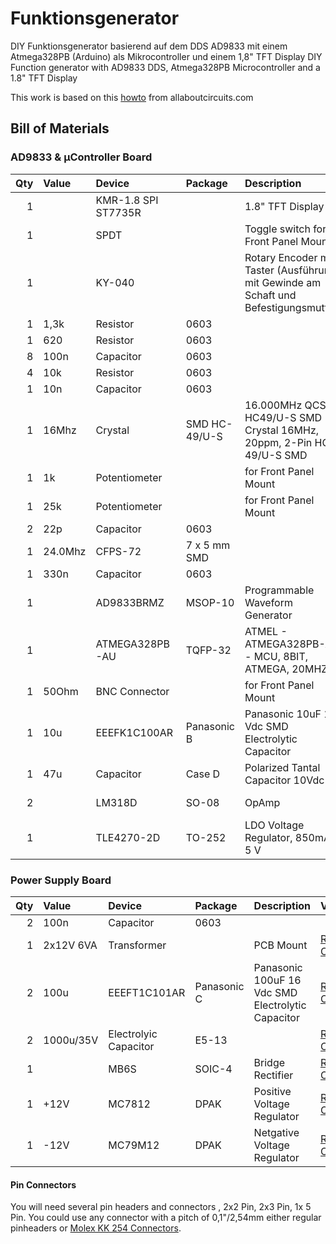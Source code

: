 # Funktionsgenerator
DIY Funktionsgenerator basierend auf dem DDS AD9833 mit einem Atmega328PB (Arduino) als Mikrocontroller und einem 1,8" TFT Display
DIY Function generator with AD9833 DDS, Atmega328PB Microcontroller and a 1.8" TFT Display

This work is based on this [howto](https://www.allaboutcircuits.com/projects/how-to-DIY-waveform-generator-analog-devices-ad9833-ATmega328p/) from allaboutcircuits.com

## Bill of Materials
### AD9833 & µController Board

| Qty | Value | Device | Package | Description | Vendor | Price |
| ---: | :--- | :--- | :--- | :--- | :--- | ---: |
| 1 | | KMR-1.8 SPI ST7735R | | 1.8" TFT Display |  [eBay](https://www.ebay.de/sch/i.html?_from=R40&_trksid=m570.l1313&_nkw=1%2C8%22+tft+spi+st7735r&_sacat=0) | 2,88€ |
| 1 | | SPDT | | Toggle switch for Front Panel Mount | [eBay](https://www.ebay.de/sch/i.html?_from=R40&_trksid=p2380057.m570.l1313.TR12.TRC2.A0.H0.Xtoggle+switch+12mm.TRS0&_nkw=toggle+switch+12mm&_sacat=0) | 3,00€ |
| 1 |  | KY-040 | | Rotary Encoder mit Taster (Ausführung mit Gewinde am Schaft und Befestigungsmutter) |  [eBay](https://www.ebay.de/itm/Drehregler-Drehgeber-Rotary-Encoder-Arduino-KY-040-Potentiometer-Poti-Raspberry/252713917550?hash=item3ad6ec5c6e:g:pIYAAOSwn25aD28N)| 4€ |
| 1 | 1,3k | Resistor | 0603 | | | 0,01€
| 1 | 620 | Resistor | 0603 |||0,01€|
| 8 | 100n | Capacitor | 0603 | | | 0,01€
| 4 | 10k | Resistor | 0603 ||| 0,01€|
| 1 | 10n | Capacitor| 0603||| 0,01€ |
| 1 |16Mhz | Crystal | SMD HC-49/U-S | 16.000MHz QCS HC49/U-S SMD Crystal 16MHz, 20ppm, 2-Pin HC-49/U-S SMD | [RS Components](https://de.rs-online.com/web/p/quarzmodule/8149535/)|0,25€|
| 1 | 1k |Potentiometer|| for Front Panel Mount | [RS Components](https://de.rs-online.com/web/p/products/8427030/)| 5,88€|
| 1 | 25k | Potentiometer || for Front Panel Mount| [RS Components](https://de.rs-online.com/web/p/products/8427059/)| 5,85€|
| 2 | 22p | Capacitor | 0603 | || 0,01€|
| 1 | 24.0Mhz | CFPS-72 | 7 x 5 mm SMD | | [RS Components](https://de.rs-online.com/web/p/products/8141581/)|1,25€|
|1 | 330n | Capacitor | 0603 | || 0,01€|
| 1 | | AD9833BRMZ | MSOP-10 | Programmable Waveform Generator | [Mouser](https://www.mouser.de/ProductDetail/Analog-Devices/AD9833BRMZ?qs=BpaRKvA4VqFt3Bdw9RBKCQ%3D%3D&gclid=Cj0KCQjwjtLZBRDLARIsAKT6fXx8JGdQ5f7k4kLWN22pvajQKU_Hv3pxUgl8WFMx-up7iK0Du9SND08aAm8KEALw_wcB) or [eBay](https://www.ebay.de/sch/i.html?_osacat=0&_odkw=AD9833BRMZ&_from=R40&_trksid=m570.l1313&_nkw=AD9833BRMZ+msop&_sacat=0)|7,79€|
| 1 | | ATMEGA328PB-AU | TQFP-32 | ATMEL - ATMEGA328PB-AU - MCU, 8BIT, ATMEGA, 20MHZ | [RS Components](https://de.rs-online.com/web/p/products/1468920/)|1,61€|
| 1 | 50Ohm | BNC Connector | | for Front Panel Mount | [RS Components](https://de.rs-online.com/web/p/products/5121174/)|2,15€|
| 1 | 10u | EEEFK1C100AR | Panasonic B | Panasonic 10uF 16 Vdc SMD Electrolytic Capacitor | [RS Components](https://de.rs-online.com/web/p/products/0565572/)|0,45€|
| 1 | 47u | Capacitor | Case D| Polarized Tantal Capacitor 10Vdc | [RS Components](https://de.rs-online.com/web/p/products/6993175/) | 0,36€|
| 2 | | LM318D | SO-08 | OpAmp | [RS Components](https://de.rs-online.com/web/p/products/6610524/) | 1,64€|
| 1 | | TLE4270-2D | TO-252 | LDO Voltage Regulator, 850mA, 5 V | [RS Components](https://de.rs-online.com/web/p/ldo-spannungsregler/1109087/) | 2,44€|


### Power Supply Board

| Qty | Value | Device | Package | Description | Vendor | Price |
| ---: | :--- | :--- | :--- | :--- | :--- | ---: |
|2 | 100n| Capacitor | 0603 | ||| 0,01€|
|1 | 2x12V 6VA | Transformer | | PCB Mount | [RS Components](https://de.rs-online.com/web/p/products/1213841/) | 5,75€|
|2 | 100u | EEEFT1C101AR | Panasonic C | Panasonic 100uF 16 Vdc SMD Electrolytic Capacitor | [RS Components](https://de.rs-online.com/web/p/aluminium-elektrolytkondensatoren/7472499/) | 0,35€|
|2 | 1000u/35V | Electrolyic Capacitor |E5-13| | [RS Components](https://de.rs-online.com/web/p/aluminium-elektrolytkondensatoren/7111337/) | 0,46€|
|1 | | MB6S| SOIC-4 | Bridge Rectifier | [RS Components](https://de.rs-online.com/web/p/products/6290322/)|0,35€|
| 1 |+12V| MC7812|DPAK| Positive Voltage Regulator| [RS Components](https://de.rs-online.com/web/p/products/6889250/)|0,70€|
|1|-12V| MC79M12|DPAK | Netgative Voltage Regulator|[RS Components](https://de.rs-online.com/web/p/products/6889326/)|0,65€|

#### Pin Connectors
You will need several pin headers and connectors , 2x2 Pin, 2x3 Pin, 1x 5 Pin. You could use any connector with a pitch of 0,1"/2,54mm either regular pinheaders or [Molex KK 254 Connectors](https://de.rs-online.com/web/c/steckverbinder/leiterplattensteckverbinder/leiterplatten-header/?redirect-relevancy-data=636F3D3126696E3D4931384E53656172636847656E65726963266C753D6465266D6D3D6D61746368616C6C7061727469616C26706D3D5E2E2A2426706F3D31333326736E3D592673723D52656469726563742673743D43415443485F414C4C5F44454641554C542673633D592677633D4E4F4E45267573743D73746966746C6569737465267374613D73746966746C656973746526&r=f&applied-dimensions=4294965668,4293240458,4294519411,4294519436,4294516238,4294878123).

